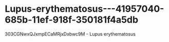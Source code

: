 # Lupus-erythematosus---41957040-685b-11ef-918f-350181f4a5db
303CGNwxQJxmpECaMRjxDxbwc9M - Lupus erythematosus
